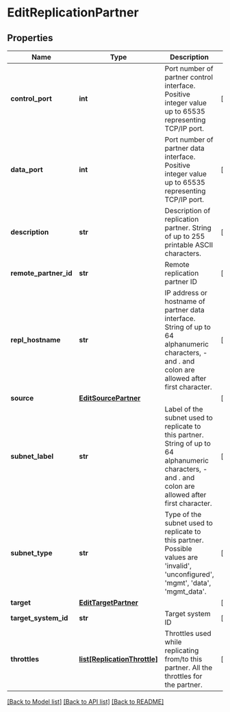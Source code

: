 # EditReplicationPartner

## Properties
Name | Type | Description | Notes
------------ | ------------- | ------------- | -------------
**control_port** | **int** | Port number of partner control interface. Positive integer value up to 65535 representing TCP/IP port. | [optional] 
**data_port** | **int** | Port number of partner data interface. Positive integer value up to 65535 representing TCP/IP port. | [optional] 
**description** | **str** | Description of replication partner. String of up to 255 printable ASCII characters. | [optional] 
**remote_partner_id** | **str** | Remote replication partner ID | [optional] 
**repl_hostname** | **str** | IP address or hostname of partner data interface. String of up to 64 alphanumeric characters, - and . and colon are allowed after first character. | [optional] 
**source** | [**EditSourcePartner**](EditSourcePartner.md) |  | [optional] 
**subnet_label** | **str** | Label of the subnet used to replicate to this partner. String of up to 64 alphanumeric characters, - and . and colon are allowed after first character. | [optional] 
**subnet_type** | **str** | Type of the subnet used to replicate to this partner. Possible values are &#39;invalid&#39;, &#39;unconfigured&#39;, &#39;mgmt&#39;, &#39;data&#39;, &#39;mgmt_data&#39;. | [optional] 
**target** | [**EditTargetPartner**](EditTargetPartner.md) |  | [optional] 
**target_system_id** | **str** | Target system ID | [optional] 
**throttles** | [**list[ReplicationThrottle]**](ReplicationThrottle.md) | Throttles used while replicating from/to this partner. All the throttles for the partner. | [optional] 

[[Back to Model list]](../README.md#documentation-for-models) [[Back to API list]](../README.md#documentation-for-api-endpoints) [[Back to README]](../README.md)


